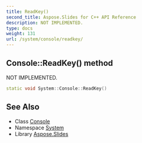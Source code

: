 ```yaml
---
title: ReadKey()
second_title: Aspose.Slides for C++ API Reference
description: NOT IMPLEMENTED.
type: docs
weight: 131
url: /system/console/readkey/
---
```

## Console::ReadKey() method


NOT IMPLEMENTED.

```cpp
static void System::Console::ReadKey()
```

## See Also

* Class [Console](../)
* Namespace [System](../../)
* Library [Aspose.Slides](../../../)